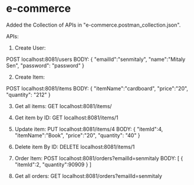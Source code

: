 # e-commerce

Added the Collection of APIs in "e-commerce.postman_collection.json".

APIs:
1. Create User:

POST localhost:8081/users
BODY:
	{
		"emailId":"senmitaly",
		"name":"Mitaly Sen",
		"password": "password"
	}
		
2. Create Item:

POST localhost:8081/items
BODY:
	{
		"itemName":"cardboard",
		"price":"20",
		"quantity": "212"
	}
		
3. Get all items:
GET localhost:8081/items/
	 
4. Get item by ID:
GET localhost:8081/items/1
	 
5. Update item:
PUT localhost:8081/items/4
BODY:
 	{
		"itemId":4,
		"itemName":"Book",
		"price":"20",
		"quantity": "40"
	}
		
6. Delete item By ID:
DELETE localhost:8081/items/1
	 
7. Order Item:
POST localhost:8081/orders?emailId=senmitaly
BODY:
	[
		{
			"itemId":2,
			"quantity":90909
		}
	]
8. Get all orders:
GET localhost:8081/orders?emailId=senmitaly
